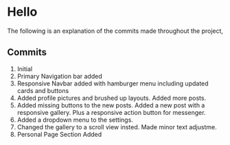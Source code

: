 # Hello
The following is an explanation of the commits made throughout the project,

## Commits

 

 1. Initial
 2. Primary Navigation bar added
 3. Responsive Navbar added with hamburger menu including updated cards and buttons
 4. Added profile pictures and brushed up layouts. Added more posts. 
 5. Added missing buttons to the new posts. Added a new post with a responsive gallery. Plus a responsive action button for messenger.
 6. Added a dropdown menu to the settings.
 7. Changed the gallery to a scroll view insted. Made minor text adjustme.
 8. Personal Page Section Added